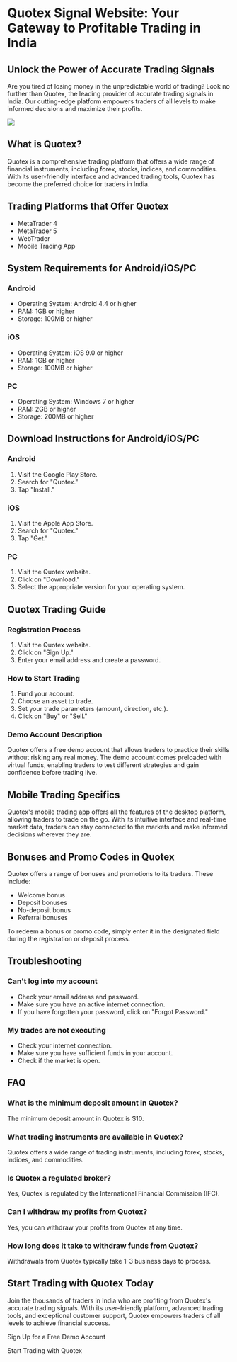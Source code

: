 # Quotex Signal Website: Your Gateway to Profitable Trading in India

## Unlock the Power of Accurate Trading Signals

Are you tired of losing money in the unpredictable world of trading?
Look no further than Quotex, the leading provider of accurate trading
signals in India. Our cutting-edge platform empowers traders of all
levels to make informed decisions and maximize their profits.

[![](https://static.quotex.io/files/8_en/300_250.jpg)](https://traff.sbs/brokerqxsignupf)

## What is Quotex?

Quotex is a comprehensive trading platform that offers a wide range of
financial instruments, including forex, stocks, indices, and
commodities. With its user-friendly interface and advanced trading
tools, Quotex has become the preferred choice for traders in India.

## Trading Platforms that Offer Quotex

-   MetaTrader 4
-   MetaTrader 5
-   WebTrader
-   Mobile Trading App

## System Requirements for Android/iOS/PC

### Android

-   Operating System: Android 4.4 or higher
-   RAM: 1GB or higher
-   Storage: 100MB or higher

### iOS

-   Operating System: iOS 9.0 or higher
-   RAM: 1GB or higher
-   Storage: 100MB or higher

### PC

-   Operating System: Windows 7 or higher
-   RAM: 2GB or higher
-   Storage: 200MB or higher

## Download Instructions for Android/iOS/PC

### Android

1.  Visit the Google Play Store.
2.  Search for "Quotex."
3.  Tap "Install."

### iOS

1.  Visit the Apple App Store.
2.  Search for "Quotex."
3.  Tap "Get."

### PC

1.  Visit the Quotex website.
2.  Click on "Download."
3.  Select the appropriate version for your operating system.

## Quotex Trading Guide

### Registration Process

1.  Visit the Quotex website.
2.  Click on "Sign Up."
3.  Enter your email address and create a password.

### How to Start Trading

1.  Fund your account.
2.  Choose an asset to trade.
3.  Set your trade parameters (amount, direction, etc.).
4.  Click on "Buy" or "Sell."

### Demo Account Description

Quotex offers a free demo account that allows traders to practice their
skills without risking any real money. The demo account comes preloaded
with virtual funds, enabling traders to test different strategies and
gain confidence before trading live.

## Mobile Trading Specifics

Quotex\'s mobile trading app offers all the features of the desktop
platform, allowing traders to trade on the go. With its intuitive
interface and real-time market data, traders can stay connected to the
markets and make informed decisions wherever they are.

## Bonuses and Promo Codes in Quotex

Quotex offers a range of bonuses and promotions to its traders. These
include:

-   Welcome bonus
-   Deposit bonuses
-   No-deposit bonus
-   Referral bonuses

To redeem a bonus or promo code, simply enter it in the designated field
during the registration or deposit process.

## Troubleshooting

### Can\'t log into my account

-   Check your email address and password.
-   Make sure you have an active internet connection.
-   If you have forgotten your password, click on "Forgot
    Password."

### My trades are not executing

-   Check your internet connection.
-   Make sure you have sufficient funds in your account.
-   Check if the market is open.

## FAQ

### What is the minimum deposit amount in Quotex?

The minimum deposit amount in Quotex is \$10.

### What trading instruments are available in Quotex?

Quotex offers a wide range of trading instruments, including forex,
stocks, indices, and commodities.

### Is Quotex a regulated broker?

Yes, Quotex is regulated by the International Financial Commission
(IFC).

### Can I withdraw my profits from Quotex?

Yes, you can withdraw your profits from Quotex at any time.

### How long does it take to withdraw funds from Quotex?

Withdrawals from Quotex typically take 1-3 business days to process.

## Start Trading with Quotex Today

Join the thousands of traders in India who are profiting from Quotex\'s
accurate trading signals. With its user-friendly platform, advanced
trading tools, and exceptional customer support, Quotex empowers traders
of all levels to achieve financial success.

Sign Up for a Free Demo Account

Start Trading with Quotex

